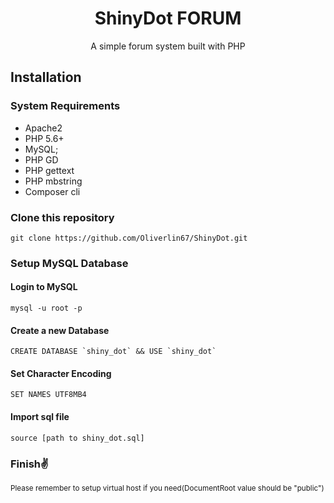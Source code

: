 <p align="center">
    <h1 align="center">ShinyDot FORUM</h1>
    <p  align="center">A simple forum system built with PHP</p>
</p>

## Installation

### System Requirements
- Apache2
- PHP 5.6+
- MySQL;
- PHP GD
- PHP gettext
- PHP mbstring
- Composer cli

### Clone this repository

```
git clone https://github.com/Oliverlin67/ShinyDot.git
```

### Setup MySQL Database

#### Login to MySQL
```
mysql -u root -p
```

#### Create a new Database

```
CREATE DATABASE `shiny_dot` && USE `shiny_dot`
```

#### Set Character Encoding

```
SET NAMES UTF8MB4
```

#### Import sql file

```
source [path to shiny_dot.sql]
```

### Finish✌

<small>Please remember to setup virtual host if you need(DocumentRoot value should be "public")</small>
